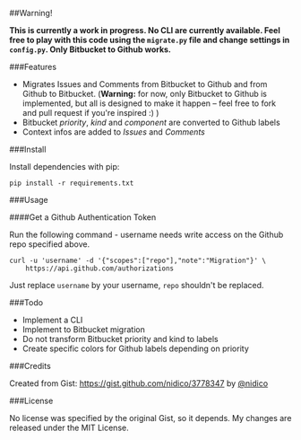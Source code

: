 ##Warning!

**This is currently a work in progress. No CLI are currently available. Feel free to play with this code using the `migrate.py` file and change settings in `config.py`. Only Bitbucket to Github works.**

###Features

* Migrates Issues and Comments from Bitbucket to Github and from Github to Bitbucket. (**Warning:** for now, only Bitbucket to Github is implemented, but all is designed to make it happen – feel free to fork and pull request if you're inspired :) )
* Bitbucket *priority*, *kind* and *component* are converted to Github labels
* Context infos are added to *Issues* and *Comments*

###Install

Install dependencies with pip:

`pip install -r requirements.txt `

###Usage

####Get a Github Authentication Token

Run the following command - username needs write access on
the Github repo specified above.

```
curl -u 'username' -d '{"scopes":["repo"],"note":"Migration"}' \
	https://api.github.com/authorizations
```

Just replace `username` by your username, `repo` shouldn't be replaced.

###Todo

* Implement a CLI
* Implement to Bitbucket migration
* Do not transform Bitbucket priority and kind to labels
* Create specific colors for Github labels depending on priority

###Credits

Created from Gist: https://gist.github.com/nidico/3778347 by [@nidico](https://github.com/nidico)


###License

No license was specified by the original Gist, so it depends. My changes are released under the MIT License.
